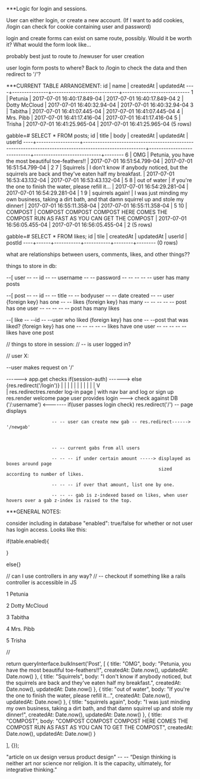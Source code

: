 

***Logic for login and sessions.

User can either login, or create a new account. (If I want to add cookies, /login can check for cookie containing user and password)

login and create forms can exist on same route, possibly. Would it be worth it? What would the form look like...

probably best just to route to /newuser for user creation

user login form posts to where? Back to /login to check the data and then redirect to '/'?







***CURRENT TABLE ARRANGEMENT:
id |     name      |         createdAt          |         updatedAt
----+---------------+----------------------------+----------------------------
 1 | Petunia       | 2017-07-01 16:40:17.849-04 | 2017-07-01 16:40:17.849-04
 2 | Dotty McCloud | 2017-07-01 16:40:32.94-04  | 2017-07-01 16:40:32.94-04
 3 | Tabitha       | 2017-07-01 16:41:07.445-04 | 2017-07-01 16:41:07.445-04
 4 | Mrs. Pibb     | 2017-07-01 16:41:17.416-04 | 2017-07-01 16:41:17.416-04
 5 | Trisha        | 2017-07-01 16:41:25.965-04 | 2017-07-01 16:41:25.965-04
(5 rows)


gabble=# SELECT * FROM posts;
id |      title       |                                                  body                                                  |         createdAt          |         updatedAt          | userId
----+------------------+--------------------------------------------------------------------------------------------------------+----------------------------+----------------------------+--------
6 | OMG              | Petunia, you have the most beautiful toe-feathers!!                                                    | 2017-07-01 16:51:54.799-04 | 2017-07-01 16:51:54.799-04 |      2
7 | Squirrels        | I don't know if anybody noticed, but the squirrels are back and they've eaten half my breakfast.       | 2017-07-01 16:53:43.132-04 | 2017-07-01 16:53:43.132-04 |      5
8 | out of water     | if you're the one to finish the water, please refill it...                                             | 2017-07-01 16:54:29.281-04 | 2017-07-01 16:54:29.281-04 |      1
9 | squirrels again! | I was just minding my own business, taking a dirt bath, and that damn squirrel up and stole my dinner! | 2017-07-01 16:55:11.358-04 | 2017-07-01 16:55:11.358-04 |      5
10 | COMPOST          | COMPOST COMPOST COMPOST HERE COMES THE COMPOST RUN AS FAST AS YOU CAN GET THE COMPOST                  | 2017-07-01 16:56:05.455-04 | 2017-07-01 16:56:05.455-04 |      2
(5 rows)

gabble=# SELECT * FROM likes;
 id | tile | createdAt | updatedAt | userId | postId
----+------+-----------+-----------+--------+--------
(0 rows)




what are relationships between users, comments, likes, and other things??

 things to store in db:

 --[ user
 -- -- id
 -- -- username
 -- -- password
 -- -- -- -- -- user has many posts




 --[ post
 -- -- id
 -- -- title
 -- -- bodyuser
 -- -- date created
 -- -- user {foreign key} has one
 -- -- likes {foreign key} has many
 -- -- -- -- -- post has one user
 -- -- -- -- -- post has many likes

 --[ like
 -- --id
 -- --user who liked {foreign key} has one
 -- --post that was liked? {foreign key} has one
 -- -- -- -- -- likes have one user
 -- -- -- -- -- likes have one post


// things to store in session:
// -- is user logged in?


// user X:

--user makes request on '/'

------> app.get checks if(session-auth) ------> else {res.redirect('/login')}
                            |                         |
                            |                         |
                            |                         |
                            |                         |
                            |                         |
                            |                         V           
                            |                res.redirectres.render log-in page
                            |                  with nav bar and log or sign up
                res.render welcome page      user provides login ---> check against DB
                     ('/:username') <-------   if(user passes login check) res.redirect('/')
                     -- page displays



                     -- -- user can create new gab -- res.redirect------> '/newgab'



                     -- -- current gabs from all users

                     -- -- -- if under certain amount -----> displayed as boxes around page
                                                             sized according to number of likes.

                     -- -- -- if over that amount, list one by one.

                     -- -- -- gab is z-indexed based on likes, when user hovers over a gab z-index is raised to the top.




***GENERAL NOTES:  

consider including in database "enabled": true/false for whether or not user has login access. Looks like this:

if(table.enabled){

}

else{}


// can I use controllers in any way?
// -- checkout if something like a rails controller is accessible in JS





1
Petunia

2
Dotty McCloud

3
Tabitha

4
Mrs. Pibb

5
Trisha

//

return queryInterface.bulkInsert('Post', [
  {
    title: "OMG",
    body: "Petunia, you have the most beautiful toe-feathers!!",
    createdAt: Date.now(),
    updatedAt: Date.now()
  },
  {
    title: "Squirrels",
    body: "I don't know if anybody noticed, but the squirrels are back and they've eaten half my breakfast.",
    createdAt: Date.now(),
    updatedAt: Date.now()
  },
  {
    title: "out of water",
    body: "If you're the one to finish the water, please refill it...",
    createdAt: Date.now(),
    updatedAt: Date.now()
  },
  {
    title: "squirrels again",
    body: "I was just minding my own business, taking a dirt bath, and that damn squirrel up and stole my dinner!",
    createdAt: Date.now(),
    updatedAt: Date.now()
  },
  {
    title: "COMPOST",
    body: "COMPOST COMPOST COMPOST HERE COMES THE COMPOST RUN AS FAST AS YOU CAN TO GET THE COMPOST",
    createdAt: Date.now(),
    updatedAt: Date.now()
  }

], {});



  "article on ux design versus product design"
  -- -- “Design thinking is neither art nor science nor religion. It is the capacity, ultimately, for integrative thinking.”
